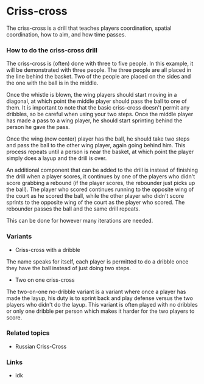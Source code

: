 
# Criss-cross

The criss-cross is a drill that teaches players coordination, spatial coordination, how to aim, and how time passes.

### How to do the criss-cross drill
The criss-cross is (often) done with three to five people. In this example, it will be demonstrated with three people. The three people are all placed in the line behind the basket. Two of the people are placed on the sides and the one with the ball is in the middle.

Once the whistle is blown, the wing players should start moving in a diagonal, at which point the middle player should pass the ball to one of them. It is important to note that the basic criss-cross doesn't permit any dribbles, so be careful when using your two steps. Once the middle player has made a pass to a wing player, he should start sprinting behind the person he gave the pass. 

Once the wing (now center) player has the ball, he should take two steps and pass the ball to the other wing player, again going behind him. This process repeats until a person is near the basket, at which point the player simply does a layup and the drill is over. 

An additional component that can be added to the drill is instead of finishing the drill when a player scores, it continues by one of the players who didn't score grabbing a rebound (if the player scores, the rebounder just picks up the ball). The player who scored continues running to the opposite wing of the court as he scored the ball, while the other player who didn't score sprints to the opposite wing of the court as the player who scored. The rebounder passes the ball and the same drill repeats.

This can be done for however many iterations are needed.

### Variants

- Criss-cross with a dribble

The name speaks for itself, each player is permitted to do a dribble once they have the ball instead of just doing two steps.

- Two on one criss-cross

The two-on-one no-dribble variant is a variant where once a player has made the layup, his duty is to sprint back and play defense versus the two players who didn't do the layup. This variant is often played with no dribbles or only one dribble per person which makes it harder for the two players to score.



### Related topics
- Russian Criss-Cross
### Links
- idk
<!--stackedit_data:
eyJoaXN0b3J5IjpbNDc5MzQ5MTI4LDE3NDIxMDkxOTddfQ==
-->